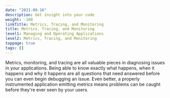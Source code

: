 ```yaml
---
date: "2021-09-16"
description: Get insight into your code
weight: -100
linkTitle: Metrics, Tracing, and Monitoring
title: Metrics, Tracing, and Monitoring
level1: Managing and Operating Applications
level2: Metrics, Tracing, and Monitoring
toppage: true
tags: []
---
```


Metrics, monitoring, and tracing are all valuable pieces in diagnosing issues in your applications. Being able to know exactly what happens, when it happens and why it happens are all questions that need answered before you can even begin debugging an issue. Even better, a properly instrumented application emitting metrics means problems can be caught before they're ever seen by your users.
